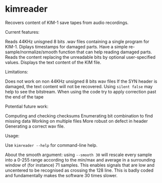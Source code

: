 # kimreader
Recovers content of KIM-1 save tapes from audio recordings.

Current features:

Reads 44KHz unisgned 8 bits .wav files containing a single program for KIM-1.
Diplays timestamps for damaged parts.
Have  a simple re-sample/normalize/smooth function that can help reading damaged parts.
Reads the content replacing the unreadable bits by optional user-specified values.
Displays the text content of the KIM file.

Limitations:

Does not work on non 44KHz unsigned 8 bits wav files
If the SYN header is damaged, the text content will not be recovered. Using ``silent false`` may help to see the bitstream.
When using the code try to apply correction past the end of the tape

Potential future work:

Computing and checking checksums
Enumerating bit combination to find missing data
Working on multiple files
More robust on defect in header
Generating a correct wav file.

Usage:

Use ``kimreader --help`` for command-line help.

About the smooth argument: using ``--smooth 30`` will rescale every sample into a 0-255 range according to the min/max and average in a surrounding window of (for instance) 71 samples. This enables signals that are low and uncentered to be recognised as crossing the 128 line. This is badly coded and fundamentally makes the software 30 times slower.

